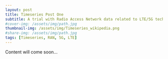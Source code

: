 ```yaml
---
layout: post
title: Timeseries Post One
subtitle: A trial with Radio Access Network data related to LTE/5G technology
#cover-img: /assets/img/path.jpg
thumbnail-img: /assets/img/Timeseries_wikipedia.png
#share-img: /assets/img/path.jpg
tags: [Timeseries, RAN, 5G, LTE]
---
```


Content will come soon... 